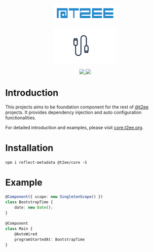 <p align="center">
    <a href="http://t2ee.org">
        <img width="200" src="https://github.com/t2ee/core/raw/master/docs/t2ee.png">
    </a>
</p>
<p align="center">
    <a href="http://core.t2ee.org">
        <img width="200" src="https://github.com/t2ee/core/raw/master/docs/core.png">
    </a>
</p>

<p align="center">
    <a href="https://travis-ci.org/t2ee/core">
        <img src="https://img.shields.io/travis/t2ee/core/master.svg?style=flat-square">
    </a>
    <a href="https://coveralls.io/r/t2ee/core?branch=master">
        <img src="https://img.shields.io/coveralls/t2ee/core/master.svg?style=flat-square">
    </a>
</p>

# Introduction

This projects aims to be foundation component for the rest of [@t2ee](https://github.com/t2ee) projects. It provides dependency injection and auto configuration functionalities.

For detailed introduction and examples, please visit [core.t2ee.org](http://core.t2ee.org).

# Installation

`npm i reflect-metadata @t2ee/core -S`

# Example

```typescript
@Component({ scope: new SingletonScope() })
class BootstrapTime {
    date: new Date();
}

@Component
class Main {
    @AutoWired
    programStartedAt: BootstrapTime
}

```
